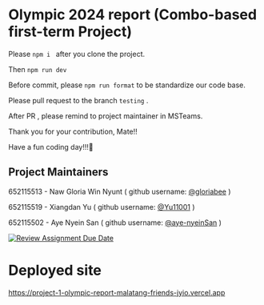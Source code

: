 # Olympic 2024 report (Combo-based first-term Project)

Please ```npm i ``` after you clone the project. 

Then ```npm run dev ```

Before commit, please ``` npm run format ``` to be standardize our code base. 

Please pull request to the branch ``` testing ``` .

After PR , please remind to project maintainer in MSTeams. 

Thank you for your contribution, Mate!!

Have a fun coding day!!!🤩

## Project Maintainers 


652115513 - Naw Gloria Win Nyunt ( github username:  [@gloriabee](https://github.com/gloriabee) )

652115519 - Xiangdan Yu ( github username: [@Yu11001](https://github.com/Yu11001) )

652115502 - Aye Nyein San ( github username: [@aye-nyeinSan](https://github.com/aye-nyeinSan)  )

[![Review Assignment Due Date](https://classroom.github.com/assets/deadline-readme-button-22041afd0340ce965d47ae6ef1cefeee28c7c493a6346c4f15d667ab976d596c.svg)](https://classroom.github.com/a/OhXb60Ty)

# Deployed site 

https://project-1-olympic-report-malatang-friends-jyio.vercel.app
